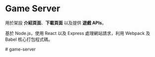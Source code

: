 # Game Server

用於架設 **介紹頁面**、**下載頁面** 以及提供 **遊戲 APIs**。

基於 Node.js，使用 React 以及 Express 處理網站請求，利用 Webpack 及 Babel 核心打包程式碼。

#   g a m e - s e r v e r  
 